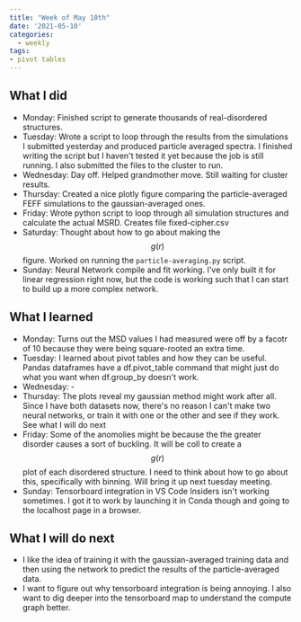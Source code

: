 ```yaml
---
title: "Week of May 10th"
date: '2021-05-10'
categories:
  - weekly
tags:
- pivot tables
---
```


## What I did
- Monday: Finished script to generate thousands of real-disordered structures.
- Tuesday: Wrote a script to loop through the results from the simulations I submitted yesterday and produced particle averaged spectra. I finished writing the script but I haven't tested it yet because the job is still running. I also submitted the files to the cluster to run.
- Wednesday: Day off. Helped grandmother move. Still waiting for cluster results.
- Thursday: Created a nice plotly figure comparing the particle-averaged FEFF simulations to the gaussian-averaged ones.
- Friday: Wrote python script to loop through all simulation structures and calculate the actual MSRD. Creates file fixed-cipher.csv
- Saturday: Thought about how to go about making the $$ g(r) $$ figure. Worked on running the `particle-averaging.py` script.
- Sunday: Neural Network compile and fit working. I've only built it for linear regression right now, but the code is working such that I can start to build up a more complex network.

## What I learned
- Monday: Turns out the MSD values I had measured were off by a facotr of 10 because they were being square-rooted an extra time.
- Tuesday: I learned about pivot tables and how they can be useful. Pandas dataframes have a df.pivot_table command that might just do what you want when df.group_by doesn't work.
- Wednesday: -
- Thursday: The plots reveal my gaussian method might work after all. Since I have both datasets now, there's no reason I can't make two neural networks, or train it with one or the other and see if they work. See what I will do next
- Friday: Some of the anomolies might be because the the greater disorder causes a sort of buckling. It will be coll to create a $$ g(r) $$ plot of each disordered structure. I need to think about how to go about this, specifically with binning. Will bring it up next tuesday meeting.
- Sunday: Tensorboard integration in VS Code Insiders isn't working sometimes. I got it to work by launching it in Conda though and going to the localhost page in a browser.


## What I will do next
- I like the idea of training it with the gaussian-averaged training data and then using the network to predict the results of the particle-averaged data.
- I want to figure out why tensorboard integration is being annoying. I also want to dig deeper into the tensorboard map to understand the compute graph better.

